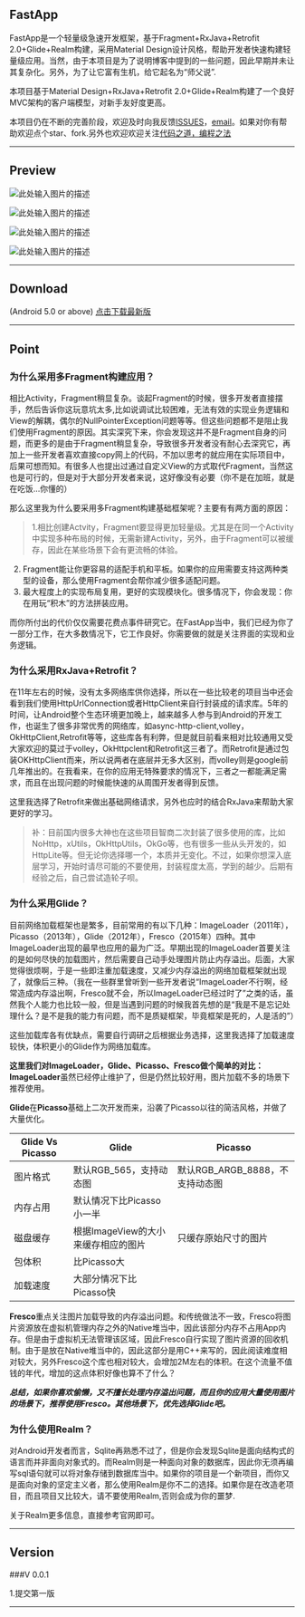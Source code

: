 FastApp
---------
FastApp是一个轻量级急速开发框架，基于Fragment+RxJava+Retrofit 2.0+Glide+Realm构建，采用Material Design设计风格，帮助开发者快速构建轻量级应用。当然，由于本项目是为了说明博客中提到的一些问题，因此早期并未让其复杂化。另外，为了让它富有生机，给它起名为“师父说”.

本项目基于Material Design+RxJava+Retrofit 2.0+Glide+Realm构建了一个良好MVC架构的客户端模型，对新手友好度更高。


本项目仍在不断的完善阶段，欢迎及时向我反馈[ISSUES][1]，[email][2]。如果对你有帮助欢迎点个star、fork.另外也欢迎欢迎关注[代码之道，编程之法][3]

---------------

Preview
-------------

![此处输入图片的描述][4]

![此处输入图片的描述][5]


![此处输入图片的描述][6]

![此处输入图片的描述][7]

--------------------

Download
----------
(Android 5.0 or above)
[点击下载最新版][8]


---------------

Point
--------------------


### 为什么采用多Fragment构建应用？
相比Activity，Fragment稍显复杂。谈起Fragment的时候，很多开发者直接摆手，然后告诉你这玩意坑太多,比如说调试比较困难，无法有效的实现业务逻辑和View的解耦，偶尔的NullPointerException问题等等。但这些问题都不是阻止我们使用Fragment的原因。其实深究下来，你会发现这并不是Fragment自身的问题，而更多的是由于Fragment稍显复杂，导致很多开发者没有耐心去深究它，再加上一些开发者喜欢直接copy网上的代码，不加以思考的就应用在实际项目中，后果可想而知。有很多人也提出过通过自定义View的方式取代Fragment，当然这也是可行的，但是对于大部分开发者来说，这好像没有必要（你不是在加班，就是在吃饭...你懂的）

那么这里我为什么要采用多Fragment构建基础框架呢？主要有有两方面的原因：
>1.相比创建Actvity，Fragment要显得更加轻量级。尤其是在同一个Activity中实现多种布局的时候，无需新建Activity，另外，由于Fragment可以被缓存，因此在某些场景下会有更流畅的体验。
2. Fragment能让你更容易的适配手机和平板。如果你的应用需要支持这两种类型的设备，那么使用Fragment会帮你减少很多适配问题。
3. 最大程度上的实现布局复用，更好的实现模块化。很多情况下，你会发现：你在用玩“积木”的方法拼装应用。

而你所付出的代价仅仅需要花费点事件研究它。在FastApp当中，我们已经为你了一部分工作，在大多数情况下，它工作良好。你需要做的就是关注界面的实现和业务逻辑。

### 为什么采用RxJava+Retrofit？
在11年左右的时候，没有太多网络库供你选择，所以在一些比较老的项目当中还会看到我们使用HttpUrlConnection或者HttpClient来自行封装成的请求库。5年的时间，让Android整个生态环境更加晚上，越来越多人参与到Android的开发工作，也诞生了很多非常优秀的网络库，如async-http-client,volley，OkHttpClient,Retrofit等等，这些库各有利弊，但是就目前看来相对比较通用又受大家欢迎的莫过于volley，OkHttpclent和Retrofit这三者了。而Retrofit是通过包装OKHttpClient而来，所以说两者在底层并无多大区别，而volley则是google前几年推出的。在我看来，在你的应用无特殊要求的情况下，三者之一都能满足需求，而且在出现问题的时候能快速的从周围开发者得到反馈。

这里我选择了Retrofit来做出基础网络请求，另外也应时的结合RxJava来帮助大家更好的学习。

>补：目前国内很多大神也在这些项目智商二次封装了很多使用的库，比如NoHttp，xUtils，OkHttpUtils，OkGo等，也有很多一些从头开发的，如HttpLite等。但无论你选择哪一个，本质并无变化。不过，如果你想深入底层学习，开始时请尽可能的不要使用，封装程度太高，学到的越少。后期有经验之后，自己尝试造轮子呗。


### 为什么采用Glide？
目前网络加载框架也是繁多，目前常用的有以下几种：ImageLoader（2011年），Picasso（2013年），Glide（2012年），Fresco（2015年）四种。其中ImageLoader出现的最早也应用的最为广泛。早期出现的ImageLoader首要关注的是如何尽快的加载图片，然后需要自己动手处理图片防止内存溢出。后面，大家觉得很烦啊，于是一些即注重加载速度，又减少内存溢出的网络加载框架就出现了，就像后三种。（我在一些群里曾听到一些开发者说“ImageLoader不行啊，经常造成内存溢出啊，Fresco就不会，所以ImageLoader已经过时了”之类的话，虽然我个人能力也比较一般，但是当遇到问题的时候我首先想的是“我是不是忘记处理什么？是不是我的能力有问题，而不是质疑框架，毕竟框架是死的，人是活的”）



这些加载库各有优缺点，需要自行调研之后根据业务选择，这里我选择了加载速度较快，体积更小的Glide作为网络加载库。


**这里我们对ImageLoader，Glide、Picasso、Fresco做个简单的对比：**
**ImageLoader**虽然已经停止维护了，但是仍然比较好用，图片加载不多的场景下推荐使用。

**Glide**在**Picasso**基础上二次开发而来，沿袭了Picasso以往的简洁风格，并做了大量优化。

|Glide Vs Picasso|Glide|Picasso|
|----|-----|-------|
|图片格式|默认RGB_565，支持动态图|默认RGB_ARGB_8888，不支持动态图|
|内存占用|默认情况下比Picasso小一半|
|磁盘缓存|根据ImageView的大小来缓存相应的图片|只缓存原始尺寸的图片|
|包体积|比Picasso大|
|加载速度|大部分情况下比Picasso快|

**Fresco**重点关注图片加载导致的内存溢出问题。和传统做法不一致，Fresco将图片资源放在虚拟机管理内存之外的Native堆当中，因此该部分内存不占用App内存。但是由于虚拟机无法管理该区域，因此Fresco自行实现了图片资源的回收机制。由于是放在Native堆当中的，因此这部分是用C++来写的，因此阅读难度相对较大，另外Fresco这个库也相对较大，会增加2M左右的体积。在这个流量不值钱的年代，增加的这点体积好像也算不了什么？

***总结，如果你喜欢偷懒，又不擅长处理内存溢出问题，而且你的应用大量使用图片的场景下，推荐使用Fresco。其他场景下，优先选择Glide吧。***


### 为什么使用Realm？
对Android开发者而言，Sqlite再熟悉不过了，但是你会发现Sqlite是面向结构式的语言而并非面向对象式的。而Realm则是一种面向对象的数据库，因此你无须再编写sql语句就可以将对象存储到数据库当中。如果你的项目是一个新项目，而你又是面向对象的坚定主义者，那么使用Realm是你不二的选择。如果你是在改造老项目，而且项目又比较大，请不要使用Realm,否则会成为你的噩梦.

关于Realm更多信息，直接参考官网即可。

--------------

Version
---------

###V 0.0.1

1.提交第一版

--------------------




  [1]: https://github.com/closedevice/FastApp/issues
  [2]: closedevice@gmail.com
  [3]: http://blog.csdn.net/dd864140130
  [4]: https://raw.githubusercontent.com/closedevice/FastApp/master/screenshots/appstart.png
  [5]: https://raw.githubusercontent.com/closedevice/FastApp/master/screenshots/gan.png
  [6]: https://raw.githubusercontent.com/closedevice/FastApp/master/screenshots/wx.png
  [7]: https://raw.githubusercontent.com/closedevice/FastApp/master/screenshots/settingspng.png
  [8]: http://fir.im/l7ta
